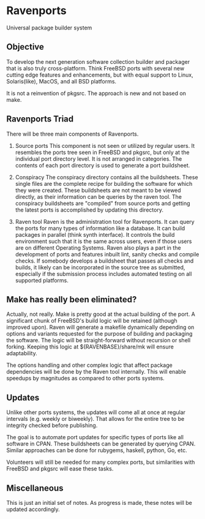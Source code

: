 # Ravenports
Universal package builder system

## Objective

To develop the next generation software collection builder and packager
that is also truly cross-platform.  Think FreeBSD ports with several new
cutting edge features and enhancements, but with equal support to Linux,
Solaris(like), MacOS, and all BSD platforms.

It is not a reinvention of pkgsrc.  The approach is new and not based
on make.

## Ravenports Triad

There will be three main components of Ravenports.

  1. Source ports
This component is not seen or utilized by regular users.  It resembles
the ports tree seen in FreeBSD and pkgsrc, but only at the individual
port directory level.  It is not arranged in categories.  The contents
of each port directory is used to generate a port buildsheet.

  2. Conspiracy
The conspiracy directory contains all the buildsheets.  These single
files are the complete recipe for building the software for which they
were created.  These buildsheets are not meant to be viewed directly,
as their information can be queries by the raven tool.  The conspiracy
buildsheets are "compiled" from source ports and getting the latest
ports is accomplished by updating this directory.

  3. Raven tool
Raven is the administration tool for Ravenports.  It can query the
ports for many types of information like a database.  It can build
packages in parallel (think synth interface).  It controls the build
environment such that it is the same across users, even if those
users are on different Operating Systems.  Raven also plays a part
in the development of ports and features inbuilt lint, sanity checks
and compile checks.  If somebody develops a buildsheet that passes
all checks and builds, it likely can be incorporated in the source
tree as submitted, especially if the submission process includes
automated testing on all supported platforms.

## Make has really been eliminated?

Actually, not really.  Make is pretty good at the actual building of the
port.  A significant chunk of FreeBSD's build logic will be retained
(although improved upon).  Raven will generate a makefile dynamically
depending on options and variants requested for the purpose of
building and packaging the software.  The logic will be straight-forward
without recursion or shell forking.  Keeping this logic at
${RAVENBASE}/share/mk will ensure adaptability.

The options handling and other complex logic that affect package
dependencies will be done by the Raven tool internally.  This will
enable speedups by magnitudes as compared to other ports systems.

## Updates

Unlike other ports systems, the updates will come all at once at
regular intervals (e.g. weekly or biweekly).  That allows for the
entire tree to be integrity checked before publishing.

The goal is to automate port updates for specific types of ports
like all software in CPAN.  These buildsheets can be generated
by querying CPAN.  Similar approaches can be done for rubygems,
haskell, python, Go, etc.

Volunteers will still be needed for many complex ports, but
similarities with FreeBSD and pkgsrc will ease these tasks.

## Miscellaneous

This is just an initial set of notes.  As progress is made, these notes
will be updated accordingly.
